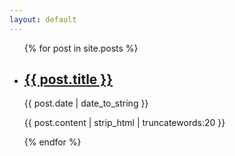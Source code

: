 ```yaml
---
layout: default
---
```


<ul>
  {% for post in site.posts %}
    <li>
        <h2><a href="{{ post.url }}">{{ post.title }}</a></h2>
        <time datetime="{{ post.date | date_to_xmlschema }}">{{ post.date | date_to_string }}</time>
        <p>{{ post.content | strip_html | truncatewords:20 }}</p>
    </li>
  {% endfor %}
</ul>

